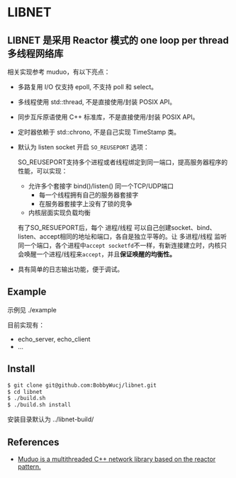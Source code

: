 # LIBNET

## LIBNET 是采用 Reactor 模式的 one loop per thread 多线程网络库

相关实现参考 muduo，有以下亮点：

- 多路复用 I/O 仅支持 epoll, 不支持 poll 和 select。

- 多线程使用 std::thread, 不是直接使用/封装 POSIX API。

- 同步互斥原语使用 C++ 标准库，不是直接使用/封装 POSIX API。

- 定时器依赖于 std::chrono, 不是自己实现 TimeStamp 类。

- 默认为 listen socket 开启 `SO_REUSEPORT` 选项：

  SO_REUSEPORT支持多个进程或者线程绑定到同一端口，提高服务器程序的性能，可以实现：

  - 允许多个套接字 bind()/listen() 同一个TCP/UDP端口
    - 每一个线程拥有自己的服务器套接字
    - 在服务器套接字上没有了锁的竞争
  - 内核层面实现负载均衡

  有了SO_RESUEPORT后，每个 进程/线程 可以自己创建socket、bind、listen、accept相同的地址和端口，各自是独立平等的。让 多进程/线程 监听同一个端口，各个进程中`accept socketfd`不一样，有新连接建立时，内核只会唤醒一个进程/线程来`accept`，并且**保证唤醒的均衡性。**

- 具有简单的日志输出功能，便于调试。

## Example

示例见 ./example

目前实现有：

- echo_server, echo_client
- ...

## Install

```bash
$ git clone git@github.com:BobbyWucj/libnet.git
$ cd libnet
$ ./build.sh 
$ ./build.sh install
```

安装目录默认为 ../libnet-build/

## References

- [Muduo is a multithreaded C++ network library based on the reactor pattern.](https://github.com/chenshuo/muduo)